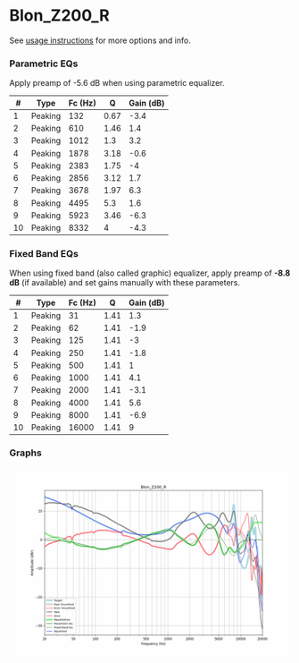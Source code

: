 # Blon_Z200_R
See [usage instructions](https://github.com/jaakkopasanen/AutoEq#usage) for more options and info.

### Parametric EQs
Apply preamp of -5.6 dB when using parametric equalizer.

|   # | Type    |   Fc (Hz) |    Q |   Gain (dB) |
|-----|---------|-----------|------|-------------|
|   1 | Peaking |       132 | 0.67 |        -3.4 |
|   2 | Peaking |       610 | 1.46 |         1.4 |
|   3 | Peaking |      1012 | 1.3  |         3.2 |
|   4 | Peaking |      1878 | 3.18 |        -0.6 |
|   5 | Peaking |      2383 | 1.75 |        -4   |
|   6 | Peaking |      2856 | 3.12 |         1.7 |
|   7 | Peaking |      3678 | 1.97 |         6.3 |
|   8 | Peaking |      4495 | 5.3  |         1.6 |
|   9 | Peaking |      5923 | 3.46 |        -6.3 |
|  10 | Peaking |      8332 | 4    |        -4.3 |

### Fixed Band EQs
When using fixed band (also called graphic) equalizer, apply preamp of **-8.8 dB** (if available) and set gains manually with these parameters.

|   # | Type    |   Fc (Hz) |    Q |   Gain (dB) |
|-----|---------|-----------|------|-------------|
|   1 | Peaking |        31 | 1.41 |         1.3 |
|   2 | Peaking |        62 | 1.41 |        -1.9 |
|   3 | Peaking |       125 | 1.41 |        -3   |
|   4 | Peaking |       250 | 1.41 |        -1.8 |
|   5 | Peaking |       500 | 1.41 |         1   |
|   6 | Peaking |      1000 | 1.41 |         4.1 |
|   7 | Peaking |      2000 | 1.41 |        -3.1 |
|   8 | Peaking |      4000 | 1.41 |         5.6 |
|   9 | Peaking |      8000 | 1.41 |        -6.9 |
|  10 | Peaking |     16000 | 1.41 |         9   |

### Graphs
![](./Blon_Z200_R.png)
